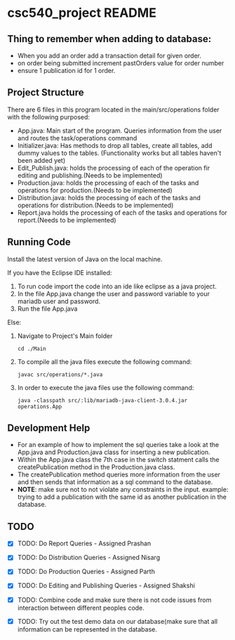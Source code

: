 # csc540_project README

## Thing to remember when adding to database: 
* When you add an order add a transaction detail for given order.
* on order being submitted increment pastOrders value for order number
* ensure 1 publication id for 1 order.


## Project Structure 

There are 6 files in this program located in the main/src/operations folder with the following purposed:
* App.java: Main start of the program. Queries information from the user and routes the task/operations command 
* Initializer.java: Has methods to drop all tables, create all tables, add dummy values to the tables. (Functionality works but all tables haven't been added yet)
* Edit_Publish.java: holds the processing of each of the operation fir editing and publishing.(Needs to be implemented)
* Production.java: holds the processing of each of the tasks and operations for production.(Needs to be implemented)
* Distribution.java: holds the processing of each of the tasks and operations for distribution.(Needs to be implemented)
* Report.java holds the processing of each of the tasks and operations for report.(Needs to be implemented)

## Running Code

Install the latest version of Java on the local machine. 

If you have the Eclipse IDE installed: 

1. To run code import the code into an ide like eclipse as a java project.
2. In the file App.java change the user and password variable to your mariadb user and password.
3. Run the file App.java

Else:

1. Navigate to Project's Main folder
    ```
    cd ./Main 
    ```
2. To compile all the java files execute the following command:
    ```
    javac src/operations/*.java
    ```
3. In order to execute the java files use the following command:
    ```
    java -classpath src/:lib/mariadb-java-client-3.0.4.jar operations.App
    ```

## Development Help

* For an example of how to implement the sql queries take a look at the App.java and Production.java class for inserting a new publication.
* Within the App.java class the 7th case in the switch statment calls the createPublication method in the Production.java class. 
* The createPublication method queries more information from the user and then sends that information as a sql command to the database.
* **NOTE**: make sure not to not violate any constraints in the input. example: trying to add a publication with the same id as another publication in the database. 

## TODO

- [x] TODO: Do Report Queries - Assigned Prashan
- [x] TODO: Do Distribution Queries - Assigned Nisarg
- [x] TODO: Do Production Queries - Assigned Parth
- [x] TODO: Do Editing and Publishing Queries - Assigned Shakshi
- [x] TODO: Combine code and make sure there is not code issues from interaction between different peoples code. 
- [x] TODO: Try out the test demo data on our database(make sure that all information can be represented in the database. 

